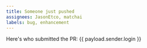 ```yaml
---
title: Someone just pushed
assignees: JasonEtco, matchai
labels: bug, enhancement
---
```


Here's who submitted the PR: {{ payload.sender.login }}


